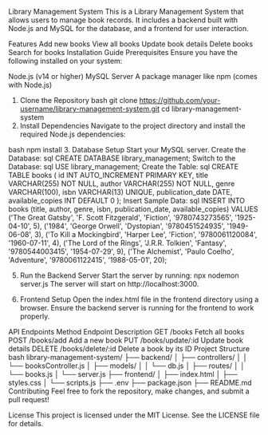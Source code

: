 Library Management System
This is a Library Management System that allows users to manage book records. It includes a backend built with Node.js and MySQL for the database, and a frontend for user interaction.

Features
Add new books
View all books
Update book details
Delete books
Search for books
Installation Guide
Prerequisites
Ensure you have the following installed on your system:

Node.js (v14 or higher)
MySQL Server
A package manager like npm (comes with Node.js)
1. Clone the Repository
bash
git clone https://github.com/your-username/library-management-system.git
cd library-management-system
2. Install Dependencies
Navigate to the project directory and install the required Node.js dependencies:

bash
npm install
3. Database Setup
Start your MySQL server.
Create the Database:
sql
CREATE DATABASE library_management;
Switch to the Database:
sql
USE library_management;
Create the Table:
sql
CREATE TABLE books (
    id INT AUTO_INCREMENT PRIMARY KEY,
    title VARCHAR(255) NOT NULL,
    author VARCHAR(255) NOT NULL,
    genre VARCHAR(100),
    isbn VARCHAR(13) UNIQUE,
    publication_date DATE,
    available_copies INT DEFAULT 0
);
Insert Sample Data:
sql
INSERT INTO books (title, author, genre, isbn, publication_date, available_copies)
VALUES
    ('The Great Gatsby', 'F. Scott Fitzgerald', 'Fiction', '9780743273565', '1925-04-10', 5),
    ('1984', 'George Orwell', 'Dystopian', '9780451524935', '1949-06-08', 3),
    ('To Kill a Mockingbird', 'Harper Lee', 'Fiction', '9780061120084', '1960-07-11', 4),
    ('The Lord of the Rings', 'J.R.R. Tolkien', 'Fantasy', '9780544003415', '1954-07-29', 9),
    ('The Alchemist', 'Paulo Coelho', 'Adventure', '9780061122415', '1988-05-01', 20);



5. Run the Backend Server
Start the server by running:
npx nodemon server.js
The server will start on http://localhost:3000.

6. Frontend Setup
Open the index.html file in the frontend directory using a browser. Ensure the backend server is running for the frontend to work properly.

API Endpoints
Method	Endpoint	Description
GET	/books	Fetch all books
POST	/books/add	Add a new book
PUT	/books/update/:id	Update book details
DELETE	/books/delete/:id	Delete a book by its ID
Project Structure
bash
library-management-system/
├── backend/
│   ├── controllers/
│   │   └── booksController.js
│   ├── models/
│   │   └── db.js
│   ├── routes/
│   │   └── books.js
│   └── server.js
├── frontend/
│   ├── index.html
│   ├── styles.css
│   └── scripts.js
├── .env
├── package.json
├── README.md
Contributing
Feel free to fork the repository, make changes, and submit a pull request!

License
This project is licensed under the MIT License. See the LICENSE file for details.